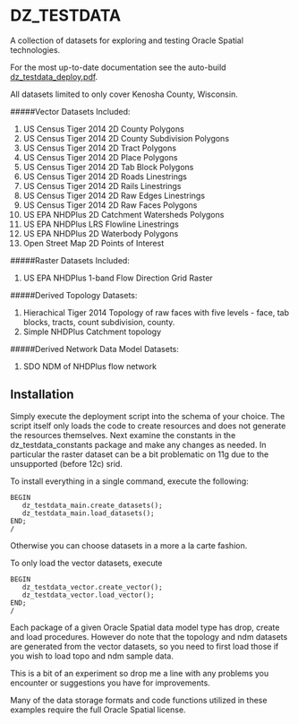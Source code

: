 # DZ_TESTDATA
A collection of datasets for exploring and testing Oracle Spatial technologies.

For the most up-to-date documentation see the auto-build  [dz_testdata_deploy.pdf](https://github.com/pauldzy/DZ_TESTDATA/blob/master/dz_testdata_deploy.pdf).

All datasets limited to only cover Kenosha County, Wisconsin.

#####Vector Datasets Included:
1. US Census Tiger 2014 2D County Polygons
2. US Census Tiger 2014 2D County Subdivision Polygons
3. US Census Tiger 2014 2D Tract Polygons
4. US Census Tiger 2014 2D Place Polygons
5. US Census Tiger 2014 2D Tab Block Polygons
6. US Census Tiger 2014 2D Roads Linestrings
7. US Census Tiger 2014 2D Rails Linestrings
8. US Census Tiger 2014 2D Raw Edges Linestrings
9. US Census Tiger 2014 2D Raw Faces Polygons
10. US EPA NHDPlus 2D Catchment Watersheds Polygons
11. US EPA NHDPlus LRS Flowline Linestrings
12. US EPA NHDPlus 2D Waterbody Polygons
13. Open Street Map 2D Points of Interest

#####Raster Datasets Included:
1. US EPA NHDPlus 1-band Flow Direction Grid Raster

#####Derived Topology Datasets:
1. Hierachical Tiger 2014 Topology of raw faces with five levels - face, tab blocks, tracts, count subdivision, county.
2. Simple NHDPlus Catchment topology

#####Derived Network Data Model Datasets:
1. SDO NDM of NHDPlus flow network

## Installation
Simply execute the deployment script into the schema of your choice.  The script itself only loads the code to create resources and does not generate the resources themselves.  Next examine the constants in the dz_testdata_constants package and make any changes as needed.  In particular the raster dataset can be a bit problematic on 11g due to the unsupported (before 12c) srid.

To install everything in a single command, execute the following:
```
BEGIN
   dz_testdata_main.create_datasets();
   dz_testdata_main.load_datasets();
END;
/
```
Otherwise you can choose datasets in a more a la carte fashion.

To only load the vector datasets, execute 
```
BEGIN
   dz_testdata_vector.create_vector();
   dz_testdata_vector.load_vector();
END;
/
```
Each package of a given Oracle Spatial data model type has drop, create and load procedures.  However do note that the topology and ndm datasets are generated from the vector datasets, so you need to first load those if you wish to load topo and ndm sample data.

This is a bit of an experiment so drop me a line with any problems you encounter or suggestions you have for improvements.

Many of the data storage formats and code functions utilized in these examples require the full Oracle Spatial license.   

